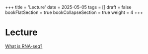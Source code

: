 +++
title = 'Lecture'
date = 2025-05-05
tags = []
draft = false
bookFlatSection = true
bookCollapseSection = true
weight = 4
+++

# Lecture

[What is RNA-seq?](what-is-RNA-seq/index.md)

